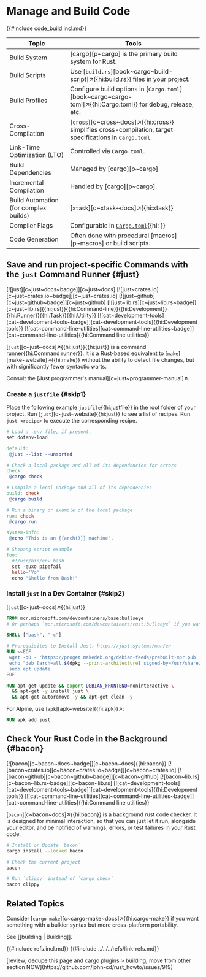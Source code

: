 # Manage and Build Code

{{#include code_build.incl.md}}

| Topic | Tools |
|---|---|
| Build System | [cargo][p~cargo] is the primary build system for Rust. |
| Build Scripts | Use [`build.rs`][book~cargo~build-script]↗{{hi:build.rs}} files in your project. |
| Build Profiles | Configure build options in [`Cargo.toml`][book~cargo~cargo-toml]↗{{hi:Cargo.toml}} for debug, release, etc. |
| Cross-Compilation | [`cross`][c~cross~docs]↗{{hi:cross}} simplifies cross-compilation, target specifications in `Cargo.toml`. |
| Link-Time Optimization (LTO) | Controlled via `Cargo.toml`. |
| Build Dependencies | Managed by [cargo][p~cargo] |
| Incremental Compilation | Handled by [cargo][p~cargo]. |
| Build Automation (for complex builds) | [`xtask`][c~xtask~docs]↗{{hi:xtask}} |
| Compiler Flags | Configurable in [`Cargo.toml`]( ){{hi: }} |
| Code Generation | Often done with procedural [macros][p~macros] or build scripts. |

## Save and run project-specific Commands with the `just` Command Runner {#just}

[![just][c~just~docs~badge]][c~just~docs] [![just~crates.io][c~just~crates.io~badge]][c~just~crates.io] [![just~github][c~just~github~badge]][c~just~github] [![just~lib.rs][c~just~lib.rs~badge]][c~just~lib.rs]{{hi:just}}{{hi:Command-line}}{{hi:Development}}{{hi:Runner}}{{hi:Task}}{{hi:Utility}} [![cat~development-tools][cat~development-tools~badge]][cat~development-tools]{{hi:Development tools}} [![cat~command-line-utilities][cat~command-line-utilities~badge]][cat~command-line-utilities]{{hi:Command line utilities}}

[`just`][c~just~docs]↗{{hi:just}}{{hi:just}} is a command runner{{hi:Command runner}}. It is a Rust-based equivalent to [`make`][make~website]↗{{hi:make}} without the ability to detect file changes, but with significantly fewer syntactic warts.

Consult the [Just programmer's manual][c~just~programmer-manual]↗.

### Create a `justfile` {#skip1}

Place the following example `justfile`{{hi:justfile}} in the root folder of your project. Run [`just`][c~just~website]{{hi:just}} to see a list of recipes. Run `just <recipe>` to execute the corresponding recipe.

```makefile
# Load a .env file, if present.
set dotenv-load

default:
 @just --list --unsorted

# Check a local package and all of its dependencies for errors
check:
 @cargo check

# Compile a local package and all of its dependencies
build: check
 @cargo build

# Run a binary or example of the local package
run: check
 @cargo run

system-info:
 @echo "This is an {{arch()}} machine".

# Shebang script example
foo:
  #!/usr/bin/env bash
  set -euxo pipefail
  hello='Yo'
  echo "$hello from Bash!"
```

### Install `just` in a Dev Container {#skip2}

[`just`][c~just~docs]↗{{hi:just}}

```Dockerfile
FROM mcr.microsoft.com/devcontainers/base:bullseye
# Or perhaps `mcr.microsoft.com/devcontainers/rust:bullseye` if you want Rust & `cargo`

SHELL ["bash", "-c"]

# Prerequisites to Install Just: https://just.systems/man/en
RUN <<EOF
 wget -qO - 'https://proget.makedeb.org/debian-feeds/prebuilt-mpr.pub' | gpg --dearmor | sudo tee /usr/share/keyrings/prebuilt-mpr-archive-keyring.gpg 1> /dev/null
 echo "deb [arch=all,$(dpkg --print-architecture) signed-by=/usr/share/keyrings/prebuilt-mpr-archive-keyring.gpg] https://proget.makedeb.org prebuilt-mpr $(lsb_release -cs)" | sudo tee /etc/apt/sources.list.d/prebuilt-mpr.list
 sudo apt update
EOF

RUN apt-get update && export DEBIAN_FRONTEND=noninteractive \
  && apt-get -y install just \
  && apt-get autoremove -y && apt-get clean -y
```

For Alpine, use [`apk`][apk~website]{{hi:apk}}↗:

```dockerfile
RUN apk add just
```

## Check Your Rust Code in the Background {#bacon}

[![bacon][c~bacon~docs~badge]][c~bacon~docs]{{hi:bacon}}
[![bacon~crates.io][c~bacon~crates.io~badge]][c~bacon~crates.io]
[![bacon~github][c~bacon~github~badge]][c~bacon~github]
[![bacon~lib.rs][c~bacon~lib.rs~badge]][c~bacon~lib.rs]
[![cat~development-tools][cat~development-tools~badge]][cat~development-tools]{{hi:Development tools}}
[![cat~command-line-utilities][cat~command-line-utilities~badge]][cat~command-line-utilities]{{hi:Command line utilities}}

[`bacon`][c~bacon~docs]↗{{hi:bacon}} is a background rust code checker. It is designed for minimal interaction, so that you can just let it run, alongside your editor, and be notified of warnings, errors, or test failures in your Rust code.

```sh
# Install or Update `bacon`
cargo install --locked bacon

# Check the current project
bacon

# Run `clippy` instead of `cargo check`
bacon clippy
```

## Related Topics

Consider [`cargo-make`][c~cargo-make~docs]↗{{hi:cargo-make}} if you want something with a bulkier syntax but more cross-platform portability.

See [[building | Building]].

{{#include refs.incl.md}}
{{#include ../../../refs/link-refs.md}}

<div class="hidden">
[review; dedupe this page and cargo plugins > building; move from other section NOW](https://github.com/john-cd/rust_howto/issues/919)
</div>
